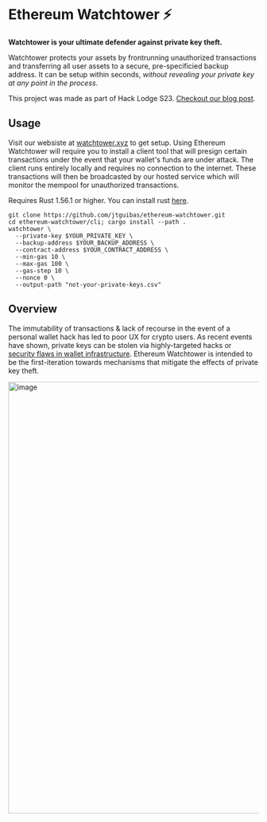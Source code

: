 # Ethereum Watchtower ⚡

**Watchtower is your ultimate defender against private key theft.** 

Watchtower protects your assets by frontrunning unauthorized transactions and transferring all user assets to a secure, pre-specificied backup address. It can be setup within seconds, *without revealing your private key at any point in the process*.

This project was made as part of Hack Lodge S23. [Checkout our blog post](https://watchtower.xyz).

## Usage
Visit our websiste at [watchtower.xyz](watchtower.xyz) to get setup. Using Ethereum Watchtower will require you to install a client tool that will presign certain transactions under the event that your wallet's funds are under attack. The client runs entirely locally and requires no connection to the internet. These transactions will then be broadcasted by our hosted service which will monitor the mempool for unauthorized transactions.

Requires Rust 1.56.1 or higher. You can install rust [here](https://www.rust-lang.org/tools/install).
```
git clone https://github.com/jtguibas/ethereum-watchtower.git
cd ethereum-watchtower/cli; cargo install --path .
watchtower \
  --private-key $YOUR_PRIVATE_KEY \
  --backup-address $YOUR_BACKUP_ADDRESS \
  --contract-address $YOUR_CONTRACT_ADDRESS \
  --min-gas 10 \
  --max-gas 100 \
  --gas-step 10 \
  --nonce 0 \
  --output-path "not-your-private-keys.csv"
```

## Overview
The immutability of transactions & lack of recourse in the event of a personal wallet hack has led to poor UX for crypto users. As recent events have shown, private keys can be stolen via highly-targeted hacks or [security flaws in wallet infrastructure](https://decrypt.co/106680/solana-hack-blamed-slope-mobile-wallet-exploit). Ethereum Watchtower is intended to be the first-iteration towards mechanisms that mitigate the effects of private key theft.

<img width="867" alt="image" src="https://user-images.githubusercontent.com/97858468/185810062-228b9d12-a362-47b8-85ba-68021f7be222.png">
